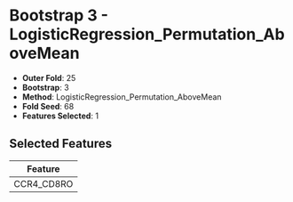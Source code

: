 # Bootstrap 3 - LogisticRegression_Permutation_AboveMean

- **Outer Fold**: 25
- **Bootstrap**: 3
- **Method**: LogisticRegression_Permutation_AboveMean
- **Fold Seed**: 68
- **Features Selected**: 1

## Selected Features

| Feature |
|---------|
| CCR4_CD8RO |
